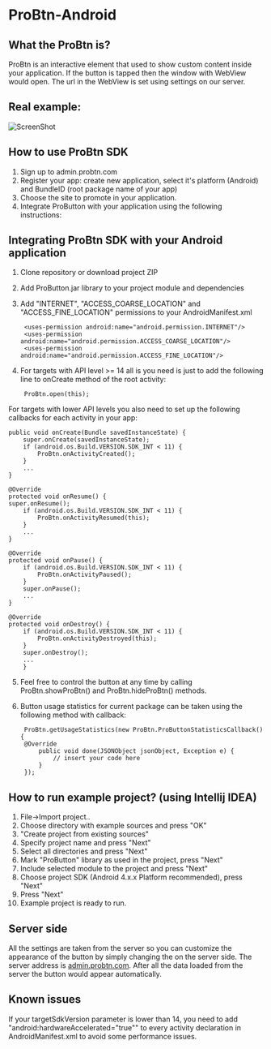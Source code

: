 ProBtn-Android
============

What the ProBtn is?
---------------------------

ProBtn is an interactive element that used to show custom content inside your application. If the button is tapped then the window with WebView would open. The url in the WebView is set using settings on our server.

Real example:
-----
![ScreenShot](http://www.probtn.com/wp-content/uploads/2013/10/probtngif.gif)

How to use ProBtn SDK
-----

1. Sign up to admin.probtn.com
2. Register your app: create new application, select it's platform (Android) and BundleID (root package name of your app)
3. Choose the site to promote in your application.
4. Integrate ProButton with your application using the following instructions:

Integrating ProBtn SDK with your Android application
-----

1. Clone repository or download project ZIP
2. Add ProButton.jar library to your project module and dependencies
3. Add "INTERNET", "ACCESS_COARSE_LOCATION" and "ACCESS_FINE_LOCATION" permissions to your AndroidManifest.xml 

    	<uses-permission android:name="android.permission.INTERNET"/>  
    	<uses-permission android:name="android.permission.ACCESS_COARSE_LOCATION"/>  
    	<uses-permission android:name="android.permission.ACCESS_FINE_LOCATION"/>  

4. For targets with API level >= 14 all is you need is just to add the following line to onCreate method of the root activity:
	
    	ProBtn.open(this);
	
For targets with lower API levels you also need to set up the following callbacks for each activity in your app:

	public void onCreate(Bundle savedInstanceState) {
	    super.onCreate(savedInstanceState);
	    if (android.os.Build.VERSION.SDK_INT < 11) {
	        ProBtn.onActivityCreated();
	    }
	    ...
	}

	@Override
	protected void onResume() {
	super.onResume();
	    if (android.os.Build.VERSION.SDK_INT < 11) {
	        ProBtn.onActivityResumed(this);
	    }
	    ...
	}

	@Override
	protected void onPause() {
	    if (android.os.Build.VERSION.SDK_INT < 11) {
	        ProBtn.onActivityPaused();
	    }
	    super.onPause();
	    ...
	}

	@Override
	protected void onDestroy() {
	    if (android.os.Build.VERSION.SDK_INT < 11) {
	        ProBtn.onActivityDestroyed(this);
	    }
	    super.onDestroy();
	    ...
    	}

5. Feel free to control the button at any time by calling ProBtn.showProBtn() and  ProBtn.hideProBtn() methods.
6. Button usage statistics for current package can be taken using the following method with callback:
    
    	ProBtn.getUsageStatistics(new ProBtn.ProButtonStatisticsCallback() {
    	@Override
        	public void done(JSONObject jsonObject, Exception e) {
            	// insert your code here
        	}
    	});
    
How to run example project? (using Intellij IDEA)
---------------
1. File->Import project..
2. Choose directory with example sources and press "OK"
3. "Create project from existing sources"
4. Specify project name and press "Next"
5. Select all directories and press "Next" 
6. Mark "ProButton" library as used in the project, press "Next"
7. Include selected module to the project and press "Next"
8. Choose project SDK (Android 4.x.x Platform recommended), press "Next"
9. Press "Next"
10. Example project is ready to run.
	
Server side
---------------

All the settings are taken from the server so you can customize the appearance of the button by simply changing the on the server side. 
The server address is [admin.probtn.com](http://admin.probtn.com/ "admin.probtn.com"). After all the data loaded from the server the button would appear automatically.

Known issues
---------------

If your targetSdkVersion parameter is lower than 14, you need to add "android:hardwareAccelerated="true"" to every activity declaration in AndroidManifest.xml to avoid some performance issues. 

